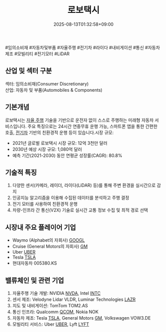 ﻿---
title: "로보택시"
date: 2025-08-13T01:32:58+09:00
lastmod: 2025-08-13T01:32:58+09:00
type: docs
sidebar:
  open: true
weight: 2
---
<div style="display:none">
  <meta property="article:published_time" content="2025-08-12T16:32:58Z" />
  <meta property="article:modified_time" content="2025-08-12T16:32:58Z" />
</div>
#임의소비재 #자동차및부품 #자율주행 #전기차 #라이다 #내비게이션 #통신 #자동차제조 #모빌리티 #전기모터 #LiDAR

## 산업 및 섹터 구분

섹터: 임의소비재(Consumer Discretionary)  
산업: 자동차 및 부품(Automobiles & Components)

## 기본개념

로보택시는 [자율 주행](/industry-study/자율-주행/) 기술을 기반으로 운전자 없이 스스로 주행하는 미래형 자동차 서비스입니다. 주요 특징으로는 24시간 연중무휴 운행 가능, 스마트폰 앱을 통한 간편한 호출, [전기차](/industry-study/2산업자동차-산업전기차/) 기반의 친환경적 운행 등이 있습니다.시장 규모:

- 2021년 글로벌 로보택시 시장 규모: 12억 3천만 달러
- 2030년 예상 시장 규모: 1,080억 달러
- 예측 기간(2021-2030) 동안 연평균 성장률(CAGR): 80.8%

## 기술적 특징

1. 다양한 센서(카메라, 레이더, 라이다(LiDAR) 등)를 통해 주변 환경을 실시간으로 감지
2. 인공지능 알고리즘을 이용해 수집된 데이터를 분석하고 주행 결정
3. 전기 모터를 사용하여 친환경적 운행
4. 차량-인프라 간 통신(V2X) 기술로 실시간 교통 정보 수집 및 최적 경로 선택

## 시장내 주요 플레이어 기업

- Waymo (Alphabet의 자회사) [GOOGL](/company-analysis/googl/)
- Cruise (General Motors의 자회사) [GM](/company-analysis/gm/)
- Uber [UBER](/company-analysis/uber/)
- Tesla [TSLA](/company-analysis/tsla/)
- 현대자동차 005380.KS

## 밸류체인 및 관련 기업

1. 자율주행 기술 개발: NVIDIA [NVDA](/company-analysis/nvda/), Intel [INTC](/company-analysis/intc/)
2. 센서 제조: Velodyne Lidar VLDR, Luminar Technologies [LAZR](/company-analysis/lazr/)
3. 지도 및 내비게이션: TomTom TOM2.AS
4. 통신 인프라: Qualcomm [QCOM](/company-analysis/qcom/), Nokia NOK
5. 자동차 제조: Tesla [TSLA](/company-analysis/tsla/), General Motors [GM](/company-analysis/gm/), Volkswagen VOW3.DE
6. 모빌리티 서비스: Uber [UBER](/company-analysis/uber/), Lyft [LYFT](/company-analysis/lyft/)
